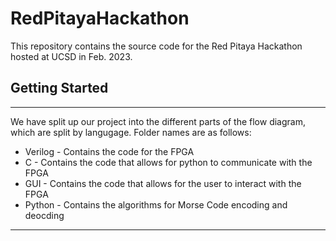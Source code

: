 # RedPitayaHackathon
This repository contains the source code for the Red Pitaya Hackathon hosted at UCSD in Feb. 2023. 

## Getting Started
---
We have split up our project into the different parts of the flow diagram, which are split by langugage. Folder names are as follows:

- Verilog - Contains the code for the FPGA
- C - Contains the code that allows for python to communicate with the FPGA
- GUI - Contains the code that allows for the user to interact with the FPGA
- Python - Contains the algorithms for Morse Code encoding and deocding
 
---